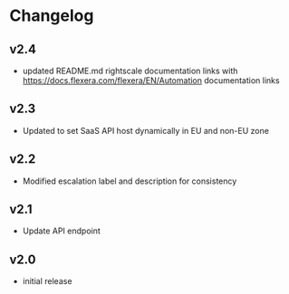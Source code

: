 # Changelog

## v2.4

- updated README.md rightscale documentation links with https://docs.flexera.com/flexera/EN/Automation documentation links

## v2.3

- Updated to set SaaS API host dynamically in EU and non-EU zone

## v2.2

- Modified escalation label and description for consistency

## v2.1

- Update API endpoint

## v2.0

- initial release
